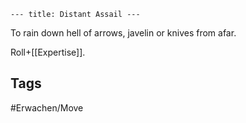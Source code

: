 ```--- title: Distant Assail ---```

To rain down hell of arrows, javelin or knives from afar.

Roll+[[Expertise]].

## Tags
#Erwachen/Move 
